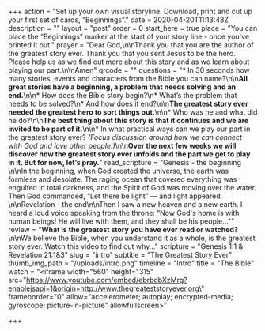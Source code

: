 +++
action = "Set up your own visual storyline. Download, print and cut up your first set of cards, “Beginnings”."
date = 2020-04-20T11:13:48Z
description = ""
layout = "post"
order = 0
start_here = true
place = "You can place the “Beginnings” marker at the start of your story line - once you've printed it out."
prayer = "Dear God,\n\nThank you that you are the author of the greatest story ever. Thank you that you sent Jesus to be the hero. Please help us as we find out more about this story and as we learn about playing our part.\n\nAmen"
qrcode = ""
questions = "* In 30 seconds how many stories, events and characters from the Bible you can name?\n\n**All great stories have a beginning, a problem that needs solving and an end.**\n\n* How does the Bible story begin?\n* What’s the problem that needs to be solved?\n* And how does it end?\n\n**The greatest story ever needed the greatest hero to sort things out.**\n\n* Who was he and what did he do?\n\n**The best thing about this story is that it continues and we are invited to be part of it.**\n\n* In what practical ways can we play our part in the greatest story ever? _(Focus discussion around how we can connect with God and love other people.)_\n\n**Over the next few weeks we will discover how the greatest story ever unfolds and the part we get to play in it. But for now, let’s pray.**"
read_scripture = "Genesis - the beginning \n\nIn the beginning, when God created the universe, the earth was formless and desolate. The raging ocean that covered everything was engulfed in total darkness, and the Spirit of God was moving over the water. Then God commanded, “Let there be light” — and light appeared. \n\nRevelation - the end\n\nThen I saw a new heaven and a new earth.  I heard a loud voice speaking from the throne: “Now God's home is with human beings! He will live with them, and they shall be his people...\""
review = "**What is the greatest story you have ever read or watched?**\n\nWe believe the Bible, when you understand it as a whole, is the greatest story ever. Watch this video to find out why..."
scripture = "Genesis 1:1 & Revelation 21:1&3"
slug = "intro"
subtitle = "The Greatest Story Ever"
thumb_img_path = "/uploads/intro.png"
timeline = "Intro"
title = "The Bible"
watch = "<iframe width=\"560\" height=\"315\" src=\"https://www.youtube.com/embed/ebrbdbXzMrg?enablejsapi=1&origin=http://www.thegreateststoryever.org\" frameborder=\"0\" allow=\"accelerometer; autoplay; encrypted-media; gyroscope; picture-in-picture\" allowfullscreen></iframe>"

+++
